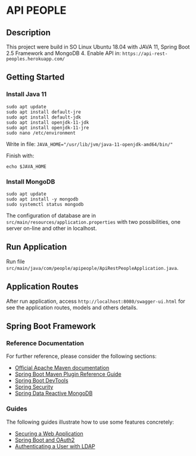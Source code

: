 # API PEOPLE

## Description
This project were build in SO Linux Ubuntu 18.04 with JAVA 11, Spring Boot 2.5 Framework and MongoDB 4.
Enable API in: ``https://api-rest-peoples.herokuapp.com/``

## Getting Started

### Install Java 11

```
sudo apt update
sudo apt install default-jre
sudo apt install default-jdk
sudo apt install openjdk-11-jdk
sudo apt install openjdk-11-jre
sudo nano /etc/environment
```
Write in file:
``JAVA_HOME="/usr/lib/jvm/java-11-openjdk-amd64/bin/"``

Finish with:
```
echo $JAVA_HOME
```

### Install MongoDB

```
sudo apt update
sudo apt install -y mongodb
sudo systemctl status mongodb
```
The configuration of database are in ``src/main/resources/application.properties`` with two possibilities, one server on-line and other in localhost.

## Run Application
Run file ``src/main/java/com/people/apipeople/ApiRestPeopleApplication.java``.

## Application Routes
After run application, access ``http://localhost:8080/swagger-ui.html`` for see the application routes, models and others details.

## Spring Boot Framework
### Reference Documentation
For further reference, please consider the following sections:

* [Official Apache Maven documentation](https://maven.apache.org/guides/index.html)
* [Spring Boot Maven Plugin Reference Guide](https://docs.spring.io/spring-boot/docs/2.2.5.RELEASE/maven-plugin/)
* [Spring Boot DevTools](https://docs.spring.io/spring-boot/docs/2.2.5.RELEASE/reference/htmlsingle/#using-boot-devtools)
* [Spring Security](https://docs.spring.io/spring-boot/docs/2.2.5.RELEASE/reference/htmlsingle/#boot-features-security)
* [Spring Data Reactive MongoDB](https://docs.spring.io/spring-boot/docs/2.2.5.RELEASE/reference/htmlsingle/#boot-features-mongodb)

### Guides
The following guides illustrate how to use some features concretely:

* [Securing a Web Application](https://spring.io/guides/gs/securing-web/)
* [Spring Boot and OAuth2](https://spring.io/guides/tutorials/spring-boot-oauth2/)
* [Authenticating a User with LDAP](https://spring.io/guides/gs/authenticating-ldap/)
